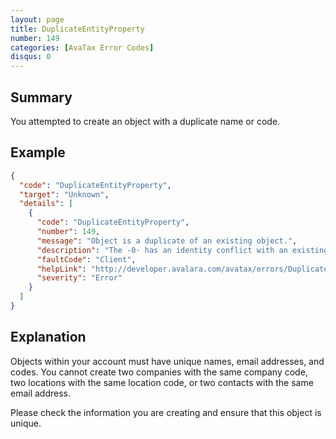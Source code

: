 ```yaml
---
layout: page
title: DuplicateEntityProperty
number: 149
categories: [AvaTax Error Codes]
disqus: 0
---
```


## Summary

You attempted to create an object with a duplicate name or code.

## Example

```json
{
  "code": "DuplicateEntityProperty",
  "target": "Unknown",
  "details": [
    {
      "code": "DuplicateEntityProperty",
      "number": 149,
      "message": "Object is a duplicate of an existing object.",
      "description": "The -0- has an identity conflict with an existing object. Please rename the object and try again.",
      "faultCode": "Client",
      "helpLink": "http://developer.avalara.com/avatax/errors/DuplicateEntityProperty",
      "severity": "Error"
    }
  ]
}
```

## Explanation

Objects within your account must have unique names, email addresses, and codes.  You cannot create two companies with the same company code, two locations with the same location code, or two contacts with the same email address.

Please check the information you are creating and ensure that this object is unique.
